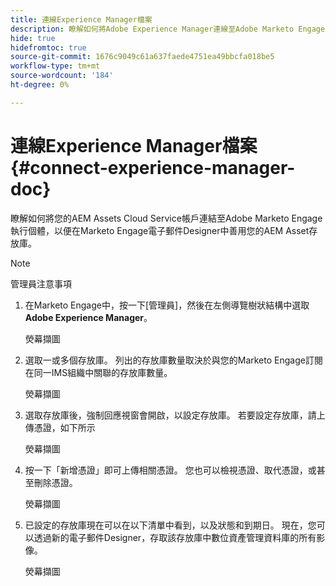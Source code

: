 ```yaml
---
title: 連線Experience Manager檔案
description: 瞭解如何將Adobe Experience Manager連線至Adobe Marketo Engage，以便善用您的AEM資產。
hide: true
hidefromtoc: true
source-git-commit: 1676c9049c61a637faede4751ea49bbcfa018be5
workflow-type: tm+mt
source-wordcount: '184'
ht-degree: 0%

---
```


# 連線Experience Manager檔案 {#connect-experience-manager-doc}

瞭解如何將您的AEM Assets Cloud Service帳戶連結至Adobe Marketo Engage執行個體，以便在Marketo Engage電子郵件Designer中善用您的AEM Asset存放庫。

>[!NOTE]
>
>管理員注意事項

1. 在Marketo Engage中，按一下[管理員]，然後在左側導覽樹狀結構中選取&#x200B;**Adobe Experience Manager**。

   熒幕擷圖

1. 選取一或多個存放庫。 列出的存放庫數量取決於與您的Marketo Engage訂閱在同一IMS組織中關聯的存放庫數量。

   熒幕擷圖

1. 選取存放庫後，強制回應視窗會開啟，以設定存放庫。 若要設定存放庫，請上傳憑證，如下所示

   熒幕擷圖

1. 按一下「新增憑證」即可上傳相關憑證。 您也可以檢視憑證、取代憑證，或甚至刪除憑證。

   熒幕擷圖

1. 已設定的存放庫現在可以在以下清單中看到，以及狀態和到期日。 現在，您可以透過新的電子郵件Designer，存取該存放庫中數位資產管理資料庫的所有影像。

   熒幕擷圖
